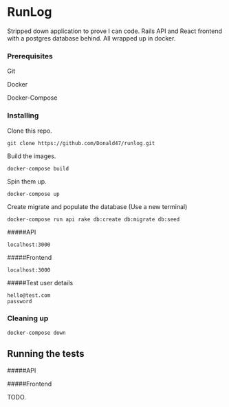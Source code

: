 # RunLog

Stripped down application to prove I can code. Rails API and React frontend with a postgres database behind. All wrapped up in docker.

### Prerequisites

Git

Docker

Docker-Compose

### Installing

Clone this repo.

```
git clone https://github.com/Donald47/runlog.git
```

Build the images.

```
docker-compose build
```

Spin them up.

```
docker-compose up
```

Create migrate and populate the database (Use a new terminal)

```
docker-compose run api rake db:create db:migrate db:seed
```

#####API

```
localhost:3000
```

#####Frontend

```
localhost:3000
```

#####Test user details

```
hello@test.com
password
```

### Cleaning up

```
docker-compose down
```

## Running the tests

#####API

#####Frontend

TODO.
